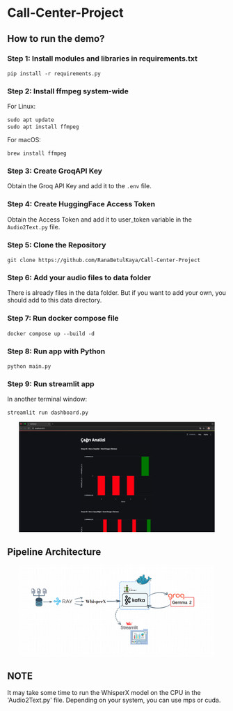 # Call-Center-Project

## How to run the demo?

### Step 1: Install modules and libraries in requirements.txt
```shell
pip install -r requirements.py
```

### Step 2: Install ffmpeg system-wide
  For Linux:
   ```shell
   sudo apt update
   sudo apt install ffmpeg
  ```
   
  For macOS:
  ```shell
  brew install ffmpeg
  ```

### Step 3: Create GroqAPI Key 
Obtain the Groq API Key and add it to the `.env` file.

### Step 4: Create HuggingFace Access Token
Obtain the Access Token and add it to user_token variable in the `Audio2Text.py` file.

### Step 5: Clone the Repository
```shell
git clone https://github.com/RanaBetulKaya/Call-Center-Project
```

### Step 6: Add your audio files to data folder 
There is already files in the data folder. But if you want to add your own, you should add to this data directory.

### Step 7: Run docker compose file 
```shell
docker compose up --build -d
```

### Step 8: Run app with Python
```shell
python main.py
```

### Step 9: Run streamlit app
In another terminal window:
```shell
streamlit run dashboard.py
```
<p align="center">
  <img src="img/dashboard.png" width="450" title="hover text">
</p>

## Pipeline Architecture
<p align="center">
  <img src="img/pipeline.png" width="450" title="hover text">
</p>

## NOTE
It may take some time to run the WhisperX model on the CPU in the 'Audio2Text.py' file. Depending on your system, you can use mps or cuda.
